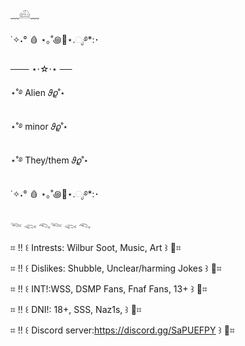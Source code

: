 ﹏𓊝﹏

˙✧˖° 🩸 ⋆｡˚꩜🌹⋆.ೃ࿔*:･

─── ⋆⋅☆⋅⋆ ──

⋆˚࿔ Alien 𝜗𝜚˚⋆

⋆˚࿔ minor 𝜗𝜚˚⋆

⋆˚࿔ They/them 𝜗𝜚˚⋆

˙✧˖° 🩸 ⋆｡˚꩜🌹⋆.ೃ࿔*:･

𓆝 𓆟 𓆞𓆝 𓆟 𓆞

⌗ !! ꒰ Intrests: Wilbur Soot, Music, Art ꒱ 🌹⌗

⌗ !! ꒰ Dislikes: Shubble, Unclear/harming Jokes ꒱ 🌹⌗

⌗ !! ꒰ INT!:WSS, DSMP Fans, Fnaf Fans, 13+ ꒱ 🌹⌗

⌗ !! ꒰ DNI!: 18+, SSS, Naz1s, ꒱ 🌹⌗

⌗ !! ꒰ Discord server:https://discord.gg/SaPUEFPY ꒱ 🌹⌗
